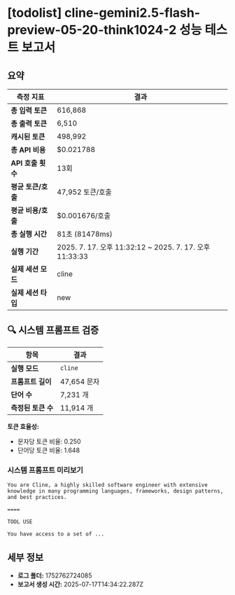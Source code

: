 # [todolist] cline-gemini2.5-flash-preview-05-20-think1024-2 성능 테스트 보고서

## 요약

| 측정 지표 | 결과 |
|---|---|
| **총 입력 토큰** | 616,868 |
| **총 출력 토큰** | 6,510 |
| **캐시된 토큰** | 498,992 |
| **총 API 비용** | $0.021788 |
| **API 호출 횟수** | 13회 |
| **평균 토큰/호출** | 47,952 토큰/호출 |
| **평균 비용/호출** | $0.001676/호출 |
| **총 실행 시간** | 81초 (81478ms) |
| **실행 기간** | 2025. 7. 17. 오후 11:32:12 ~ 2025. 7. 17. 오후 11:33:33 |
| **실제 세션 모드** | cline |
| **실제 세션 타입** | new |


## 🔍 시스템 프롬프트 검증

| 항목 | 결과 |
|---|---|
| **실행 모드** | `cline` |
| **프롬프트 길이** | 47,654 문자 |
| **단어 수** | 7,231 개 |
| **측정된 토큰 수** | 11,914 개 |

**토큰 효율성:**
- 문자당 토큰 비율: 0.250
- 단어당 토큰 비율: 1.648

### 시스템 프롬프트 미리보기
```
You are Cline, a highly skilled software engineer with extensive knowledge in many programming languages, frameworks, design patterns, and best practices.

====

TOOL USE

You have access to a set of ...
```




## 세부 정보

- **로그 폴더:** 1752762724085
- **보고서 생성 시간:** 2025-07-17T14:34:22.287Z
